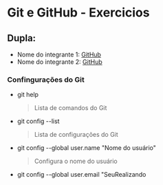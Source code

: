 # Git e GitHub - Exercicios   

## Dupla:
- Nome do integrante 1: [GitHub](https://github.com/caroline-medeiros)
- Nome do integrante 2: [GitHub](https://github.com/DriellyAndrade)

### Confingurações do Git
- git help
  > Lista de comandos do Git
- git config --list
  > Lista de configurações do Git
- git config --global user.name "Nome do usuário"
  > Configura o nome do usuário
- git config --global user.email "SeuRealizando